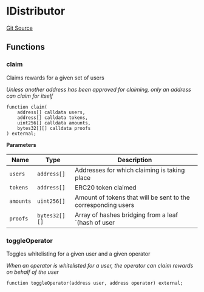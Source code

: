 # IDistributor
[Git Source](https://github.com/ArrakisFinance/arrakis-modular/blob/main/src/interfaces/IDistributor.sol)


## Functions
### claim

Claims rewards for a given set of users

*Unless another address has been approved for claiming, only an address can claim for itself*


```solidity
function claim(
    address[] calldata users,
    address[] calldata tokens,
    uint256[] calldata amounts,
    bytes32[][] calldata proofs
) external;
```
**Parameters**

|Name|Type|Description|
|----|----|-----------|
|`users`|`address[]`|Addresses for which claiming is taking place|
|`tokens`|`address[]`|ERC20 token claimed|
|`amounts`|`uint256[]`|Amount of tokens that will be sent to the corresponding users|
|`proofs`|`bytes32[][]`|Array of hashes bridging from a leaf `(hash of user | token | amount)` to the Merkle root|


### toggleOperator

Toggles whitelisting for a given user and a given operator

*When an operator is whitelisted for a user, the operator can claim rewards on behalf of the user*


```solidity
function toggleOperator(address user, address operator) external;
```

